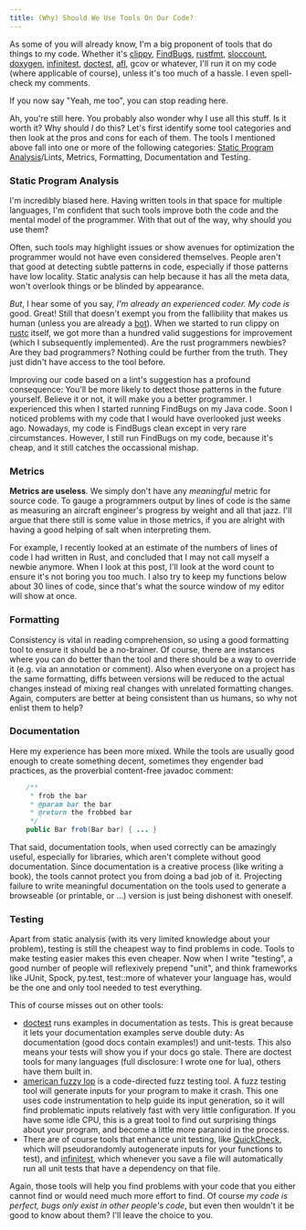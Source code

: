 ```yaml
---
title: (Why) Should We Use Tools On Our Code?
---
```


As some of you will already know, I'm a big proponent of tools that do things to my code. Whether it's [clippy](https://github.com/Manishearth/rust-clippy), [FindBugs](http://findbugs.sourceforge.net), [rustfmt](http://github.com/nrc/rustfmt), [sloccount](http://www.dwheeler.com/sloccount), [doxygen](http://www.stack.nl/~dimitri/doxygen), [infinitest](http://infinitest.github.io), [doctest](https://docs.python.org/2/library/doctest.html), [afl](http://lcamtuf.coredump.cx/afl), gcov or whatever, I'll run it on my code (where applicable of course), unless it's too much of a hassle. I even spell-check my comments.

If you now say "Yeah, me too", you can stop reading here.

Ah, you're still here. You probably also wonder why I use all this stuff. Is it worth it? Why should *I* do this? Let's first identify some tool categories and then look at the pros and cons for each of them. The tools I mentioned above fall into one or more of the following categories: [Static Program Analysis](https://en.wikipedia.org/wiki/Static_program_analysis)/Lints, Metrics, Formatting, Documentation and Testing.

### Static Program Analysis

I'm incredibly biased here. Having written tools in that space for multiple languages, I'm confident that such tools improve both the code and the mental model of the programmer. With that out of the way, why should you use them? 

Often, such tools may highlight issues or show avenues for optimization the programmer would not have even considered themselves. People aren't that good at detecting subtle patterns in code, especially if those patterns have low locality. Static analysis can help because it has all the meta data, won't overlook things or be blinded by appearance.

*But*, I hear some of you say, *I'm already an experienced coder. My code is* good. Great! Still that doesn't exempt you from the fallibility that makes us human (unless you are already a [bot](https://reddit.com/r/botsrights)). When we started to run clippy on [rustc](https://github.com/rust-lang/rust) itself, we got more than a hundred valid suggestions for improvement (which I subsequently implemented). Are the rust programmers newbies? Are they bad programmers? Nothing could be further from the truth. They just didn't have access to the tool before.

Improving our code based on a lint's suggestion has a profound consequence: You'll be more likely to detect those patterns in the future yourself. Believe it or not, it will make you a better programmer. I experienced this when I started running FindBugs on my Java code. Soon I noticed problems with my code that I would have overlooked just weeks ago. Nowadays, my code is FindBugs clean except in very rare circumstances. However, I still run FindBugs on my code, because it's cheap, and it still catches the occassional mishap.

### Metrics

**Metrics are useless**. We simply don't have any *meaningful* metric for source code. To gauge a programmers output by lines of code is the same as measuring an aircraft engineer's progress by weight and all that jazz. I'll argue that there still is some value in those metrics, if you are alright with having a good helping of salt when interpreting them.

For example, I recently looked at an estimate of the numbers of lines of code I had written in Rust, and concluded that I may not call myself a newbie anymore. When I look at this post, I'll look at the word count to ensure it's not boring you too much. I also try to keep my functions below about 30 lines of code, since that's what the source window of my editor will show at once.

### Formatting

Consistency is vital in reading comprehension, so using a good formatting tool to ensure it should be a no-brainer. Of course, there are instances where you can do better than the tool and there should be a way to override it (e.g. via an annotation or comment). Also when everyone on a project has the same formatting, diffs between versions will be reduced to the actual changes instead of mixing real changes with unrelated formatting changes. Again, computers are better at being consistent than us humans, so why not enlist them to help?

### Documentation

Here my experience has been more mixed. While the tools are usually good enough to create something decent, sometimes they engender bad practices, as the proverbial content-free javadoc comment:

```java
    /**
     * frob the bar
     * @param bar the bar
     * @return the frobbed bar
     */
    public Bar frob(Bar bar) { ... }
```

That said, documentation tools, when used correctly can be amazingly useful, especially for libraries, which aren't complete without good documentation. Since documentation is a creative process (like writing a book), the tools cannot protect you from doing a bad job of it. Projecting failure to write meaningful documentation on the tools used to generate a browseable (or printable, or ...) version is just being dishonest with oneself.

### Testing

Apart from static analysis (with its very limited knowledge about your problem), testing is still the cheapest way to find problems in code. Tools to make testing easier makes this even cheaper. Now when I write "testing", a good number of people will reflexively prepend "unit", and think frameworks like JUnit, Spock, py.test, test::more of whatever your language has, would be the one and only tool needed to test everything.

This of course misses out on other tools:
* [doctest](https://docs.python.org/2/library/doctest.html) runs examples in documentation as tests. This is great because it lets your documentation examples serve double duty: As documentation (good docs contain examples!) and unit-tests. This also means your tests will show you if your docs go stale. There are doctest tools for many languages (full disclosure: I wrote one for lua), others have them built in.
* [american fuzzy lop](http://lcamtuf.coredump.cx/afl) is a code-directed fuzz testing tool. A fuzz testing tool will generate inputs for your program to make it crash. This one uses code instrumentation to help guide its input generation, so it will find problematic inputs relatively fast with very little configuration. If you have some idle CPU, this is a great tool to find out surprising things about your program, and become a little more paranoid in the process.
* There are of course tools that enhance unit testing, like [QuickCheck](https://en.wikipedia.org/wiki/QuickCheck), which will pseudorandomly autogenerate inputs for your functions to test), and [infinitest](http://infinitest.github.io), which whenever you save a file will automatically run all unit tests that have a dependency on that file.

Again, those tools will help you find problems with your code that you either cannot find or would need much more effort to find. Of course *my code is perfect, bugs only exist in other people's code*, but even then wouldn't it be good to know about them? I'll leave the choice to you.
